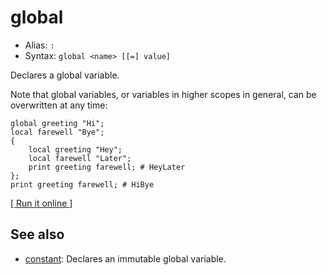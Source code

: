 # global

- Alias: `:`
- Syntax: `global <name> [[=] value]`

Declares a global variable.

Note that global variables, or variables in higher scopes in general, can be overwritten at any time:
    
    global greeting "Hi";
    local farewell "Bye";
    {
        local greeting "Hey";
        local farewell "Later";
        print greeting farewell; # HeyLater
    };
    print greeting farewell; # HiBye

[[ Run it online ]](https://utopia.sh/?code=global+greeting+%22Hi%22%3B%0D%0Alocal+farewell+%22Bye%22%3B%0D%0A%7B%0D%0A++++local+greeting+%22Hey%22%3B%0D%0A++++local+farewell+%22Later%22%3B%0D%0A++++print+greeting+farewell%3B+%23+HeyLater%0D%0A%7D%3B%0D%0Aprint+greeting+farewell%3B+%23+HiBye)

## See also

- [constant](constant): Declares an immutable global variable.
